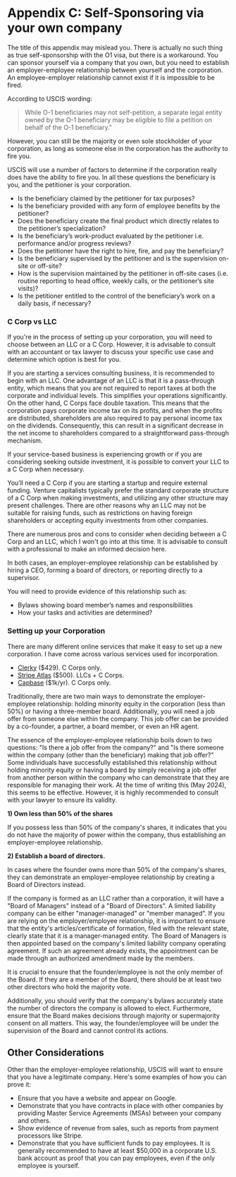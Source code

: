 # Appendix C: Self-Sponsoring via your own company

The title of this appendix may mislead you. There is actually no such thing as true self-sponsorship with the O1 visa, but there is a workaround. You can sponsor yourself via a company that you own, but you need to establish an employer-employee relationship between yourself and the corporation. An employee-employer relationship cannot exist if it is impossible to be fired.

According to USCIS wording:

> While O-1 beneficiaries may not self-petition, a separate legal entity owned by the O-1 beneficiary may be eligible to file a petition on behalf of the O-1 beneficiary."

However, you can still be the majority or even sole stockholder of your corporation, as long as someone else in the corporation has the authority to fire you.

USCIS will use a number of factors to determine if the corporation really does have the ability to fire you. In all these questions the beneficiary is you, and the petitioner is your corporation.

* Is the beneficiary claimed by the petitioner for tax purposes?
* Is the beneficiary provided with any form of employee benefits by the petitioner?
* Does the beneficiary create the final product which directly relates to the petitioner’s specialization?
* Is the beneficiary’s work-product evaluated by the petitioner i.e. performance and/or progress reviews?
* Does the petitioner have the right to hire, fire, and pay the beneficiary?
* Is the beneficiary supervised by the petitioner and is the supervision on-site or off-site?
* How is the supervision maintained by the petitioner in off-site cases (i.e. routine reporting to head office, weekly calls, or the petitioner’s site visits)?
* Is the petitioner entitled to the control of the beneficiary’s work on a daily basis, if necessary?

### C Corp vs LLC

If you're in the process of setting up your corporation, you will need to choose between an LLC or a C Corp. However, it is advisable to consult with an accountant or tax lawyer to discuss your specific use case and determine which option is best for you.

If you are starting a services consulting business, it is recommended to begin with an LLC. One advantage of an LLC is that it is a pass-through entity, which means that you are not required to report taxes at both the corporate and individual levels. This simplifies your operations significantly. On the other hand, C Corps face double taxation. This means that the corporation pays corporate income tax on its profits, and when the profits are distributed, shareholders are also required to pay personal income tax on the dividends. Consequently, this can result in a significant decrease in the net income to shareholders compared to a straightforward pass-through mechanism.

If your service-based business is experiencing growth or if you are considering seeking outside investment, it is possible to convert your LLC to a C Corp when necessary.

You’ll need a C Corp if you are starting a startup and require external funding. Venture capitalists typically prefer the standard corporate structure of a C Corp when making investments, and utilizing any other structure may present challenges. There are other reasons why an LLC may not be suitable for raising funds, such as restrictions on having foreign shareholders or accepting equity investments from other companies.

There are numerous pros and cons to consider when deciding between a C Corp and an LLC, which I won't go into at this time. It is advisable to consult with a professional to make an informed decision here.

In both cases, an employer-employee relationship can be established by hiring a CEO, forming a board of directors, or reporting directly to a supervisor.

You will need to provide evidence of this relationship such as:

* Bylaws showing board member’s names and responsibilities
* How your tasks and activities are determined?

### Setting up your Corporation

There are many different online services that make it easy to set up a new corporation. I have come across various services used for incorporation.

* [Clerky](https://www.clerky.com/) ($429). C Corps only.
* [Stripe Atlas](https://stripe.com/en-ca/atlas) ($500). LLCs + C Corps.
* [Capbase](https://capbase.com/) ($1k/yr). C Corps only.

Traditionally, there are two main ways to demonstrate the employer-employee relationship: holding minority equity in the corporation (less than 50%) or having a three-member board. Additionally, you will need a job offer from someone else within the company. This job offer can be provided by a co-founder, a partner, a board member, or even an HR agent.

The essence of the employer-employee relationship boils down to two questions: "Is there a job offer from the company?" and "Is there someone within the company (other than the beneficiary) making that job offer?" Some individuals have successfully established this relationship without holding minority equity or having a board by simply receiving a job offer from another person within the company who can demonstrate that they are responsible for managing their work. At the time of writing this (May 2024), this seems to be effective. However, it is highly recommended to consult with your lawyer to ensure its validity.

**1) Own less than 50% of the shares**

If you possess less than 50% of the company's shares, it indicates that you do not have the majority of power within the company, thus establishing an employer-employee relationship.

**2) Establish a board of directors.**

In cases where the founder owns more than 50% of the company's shares, they can demonstrate an employer-employee relationship by creating a Board of Directors instead.

If the company is formed as an LLC rather than a corporation, it will have a "Board of Managers" instead of a "Board of Directors". A limited liability company can be either "manager-managed" or "member managed". If you are relying on the employer/employee relationship, it is important to ensure that the entity's articles/certificate of formation, filed with the relevant state, clearly state that it is a manager-managed entity. The Board of Managers is then appointed based on the company's limited liability company operating agreement. If such an agreement already exists, the appointment can be made through an authorized amendment made by the members.

It is crucial to ensure that the founder/employee is not the only member of the Board. If they are a member of the Board, there should be at least two other directors who hold the majority vote.

Additionally, you should verify that the company's bylaws accurately state the number of directors the company is allowed to elect. Furthermore, ensure that the Board makes decisions through majority or supermajority consent on all matters. This way, the founder/employee will be under the supervision of the Board and cannot control its actions.

## Other Considerations

Other than the employer-employee relationship, USCIS will want to ensure that you have a legitimate company. Here's some examples of how you can prove it:

* Ensure that you have a website and appear on Google.
* Demonstrate that you have contracts in place with other companies by providing Master Service Agreements (MSAs) between your company and others.
* Show evidence of revenue from sales, such as reports from payment processors like Stripe.
* Demonstrate that you have sufficient funds to pay employees. It is generally recommended to have at least $50,000 in a corporate U.S. bank account as proof that you can pay employees, even if the only employee is yourself.
